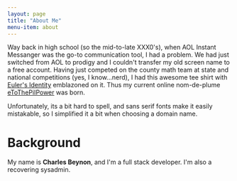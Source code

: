 ```yaml
---
layout: page
title: "About Me"
menu-item: about
---
```

Way back in high school (so the mid-to-late XXX0's), when AOL Instant Messanger
was the go-to communication tool, I had a problem. We had just switched from AOL
to prodigy and I couldn't transfer my old screen name to a free account. Having
just competed on the county math team at state and national competitions (yes, I
know...nerd), I had this awesome tee shirt with [Euler's Identity][eulers-id]
emblazoned on it. Thus my current online nom-de-plume
[eToThePiIPower][eToThePiIPower] was born.

Unfortunately, its a bit hard to spell, and sans serif fonts make it easily
mistakable, so I simplified it a bit when choosing a domain name.

# Background

My name is **Charles Beynon**, and I'm a full stack developer. I'm also a
recovering sysadmin.

[eulers-id]: https://en.wikipedia.org/wiki/Euler%27s_identity "Euler's Identity"
[eToThePiIPower]: https://github.com/eToThePiIPower
  "eToThePiIPower (Charles Beynon) on Github"
